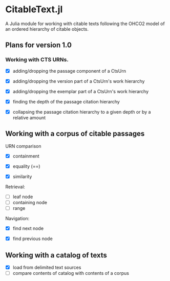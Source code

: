 # CitableText.jl

A Julia module for working with citable texts following the OHCO2 model of an ordered hierarchy of citable objects.

## Plans for version 1.0


### Working with CTS URNs.


- [x] adding/dropping the passage component of a CtsUrn
- [x] adding/dropping the version part of a CtsUrn's work hierarchy
- [x] adding/dropping the exemplar part of a CtsUrn's work hierarchy
- [x] finding the depth of the passage citation hierarchy
- [x] collapsing the passage citation hierarchy to a given depth or by a relative amount





## Working with a corpus of citable passages


URN comparison

- [x] containment
- [x] equality (==)
- [x] similarity


Retrieval:

- [ ] leaf node
- [ ] containing node
- [ ] range

Navigation:

- [x] find next node
- [x] find previous node


## Working with a catalog of texts

- [x] load from delimited text sources
- [ ] compare contents of catalog with contents of a corpus
